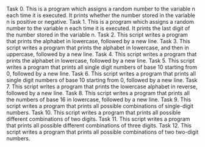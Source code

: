 Task 0. This is a program which assigns a random number to the variable n each time it is executed. It prints whether the number stored in the variable n is positive or negative.
Task 1. This is a program which assigns a random number to the variable n each time it is executed. It prints the last digit of the number stored in the variable n.
Task 2. This script writes a program that prints the alphabet in lowercase, followed by a new line.
Task 3. This script writes a program that prints the alphabet in lowercase, and then in uppercase, followed by a new line.
Task 4. This script writes a program that prints the alphabet in lowercase, followed by a new line.
Task 5. This script writes a program that prints all single digit numbers of base 10 starting from 0, followed by a new line.
Task 6. This script writes a program that prints all single digit numbers of base 10 starting from 0, followed by a new line.
Task 7. This script writes a program that prints the lowercase alphabet in reverse, followed by a new line.
Task 8. This script writes a program that prints all the numbers of base 16 in lowercase, followed by a new line.
Task 9. This script writes a program that prints all possible combinations of single-digit numbers.
Task 10. This script writes a program that prints all possible different combinations of two digits.
Task 11. This script writes a program that prints all possible different combinations of three digits.
Task 12. This script writes a program that prints all possible combinations of two two-digit numbers.
